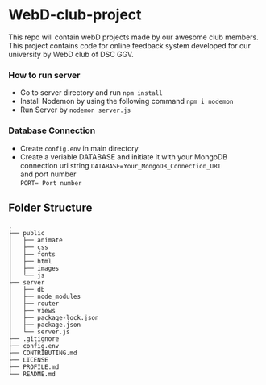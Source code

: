# WebD-club-project

This repo will contain webD projects made by our awesome club members. This project contains code for online feedback system developed for our university by WebD club of DSC GGV.

### How to run server

- Go to server directory and run `npm install`
- Install Nodemon by using the following command `npm i nodemon`
- Run Server by `nodemon server.js`

### Database Connection

- Create `config.env` in main directory
- Create a veriable DATABASE and initiate it with your MongoDB connection uri string
  `DATABASE=Your_MongoDB_Connection_URI`  
  and port number  
  `PORT= Port number`

## Folder Structure

    .
    ├── public
    │   ├── animate
    │   ├── css
    │   ├── fonts
    │   ├── html
    │   ├── images
    │   └── js
    ├── server
    │   ├── db
    │   ├── node_modules
    │   ├── router
    │   ├── views
    │   ├── package-lock.json
    │   ├── package.json
    │   └── server.js
    ├── .gitignore
    ├── config.env
    ├── CONTRIBUTING.md
    ├── LICENSE
    ├── PROFILE.md
    └── README.md
